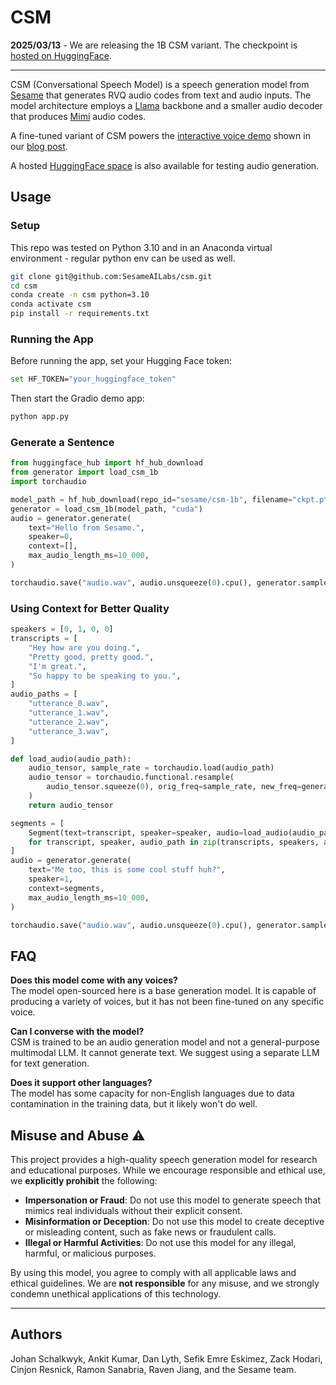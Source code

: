 # CSM

**2025/03/13** - We are releasing the 1B CSM variant. The checkpoint is [hosted on HuggingFace](https://huggingface.co/sesame/csm_1b).

---

CSM (Conversational Speech Model) is a speech generation model from [Sesame](https://www.sesame.com) that generates RVQ audio codes from text and audio inputs. The model architecture employs a [Llama](https://www.llama.com/) backbone and a smaller audio decoder that produces [Mimi](https://huggingface.co/kyutai/mimi) audio codes.

A fine-tuned variant of CSM powers the [interactive voice demo](https://www.sesame.com/voicedemo) shown in our [blog post](https://www.sesame.com/research/crossing_the_uncanny_valley_of_voice).

A hosted [HuggingFace space](https://huggingface.co/spaces/sesame/csm-1b) is also available for testing audio generation.

## Usage

### Setup

This repo was tested on Python 3.10 and in an Anaconda virtual environment - regular python env can be used as well.

```bash
git clone git@github.com:SesameAILabs/csm.git
cd csm
conda create -n csm python=3.10
conda activate csm
pip install -r requirements.txt
```

### Running the App

Before running the app, set your Hugging Face token:

```bash
set HF_TOKEN="your_huggingface_token"
```

Then start the Gradio demo app:

```bash
python app.py
```

### Generate a Sentence

```python
from huggingface_hub import hf_hub_download
from generator import load_csm_1b
import torchaudio

model_path = hf_hub_download(repo_id="sesame/csm-1b", filename="ckpt.pt")
generator = load_csm_1b(model_path, "cuda")
audio = generator.generate(
    text="Hello from Sesame.",
    speaker=0,
    context=[],
    max_audio_length_ms=10_000,
)

torchaudio.save("audio.wav", audio.unsqueeze(0).cpu(), generator.sample_rate)
```

### Using Context for Better Quality

```python
speakers = [0, 1, 0, 0]
transcripts = [
    "Hey how are you doing.",
    "Pretty good, pretty good.",
    "I'm great.",
    "So happy to be speaking to you.",
]
audio_paths = [
    "utterance_0.wav",
    "utterance_1.wav",
    "utterance_2.wav",
    "utterance_3.wav",
]

def load_audio(audio_path):
    audio_tensor, sample_rate = torchaudio.load(audio_path)
    audio_tensor = torchaudio.functional.resample(
        audio_tensor.squeeze(0), orig_freq=sample_rate, new_freq=generator.sample_rate
    )
    return audio_tensor

segments = [
    Segment(text=transcript, speaker=speaker, audio=load_audio(audio_path))
    for transcript, speaker, audio_path in zip(transcripts, speakers, audio_paths)
]
audio = generator.generate(
    text="Me too, this is some cool stuff huh?",
    speaker=1,
    context=segments,
    max_audio_length_ms=10_000,
)

torchaudio.save("audio.wav", audio.unsqueeze(0).cpu(), generator.sample_rate)
```

## FAQ

**Does this model come with any voices?**  
The model open-sourced here is a base generation model. It is capable of producing a variety of voices, but it has not been fine-tuned on any specific voice.

**Can I converse with the model?**  
CSM is trained to be an audio generation model and not a general-purpose multimodal LLM. It cannot generate text. We suggest using a separate LLM for text generation.

**Does it support other languages?**  
The model has some capacity for non-English languages due to data contamination in the training data, but it likely won't do well.

## Misuse and Abuse ⚠️

This project provides a high-quality speech generation model for research and educational purposes. While we encourage responsible and ethical use, we **explicitly prohibit** the following:

- **Impersonation or Fraud**: Do not use this model to generate speech that mimics real individuals without their explicit consent.
- **Misinformation or Deception**: Do not use this model to create deceptive or misleading content, such as fake news or fraudulent calls.
- **Illegal or Harmful Activities**: Do not use this model for any illegal, harmful, or malicious purposes.

By using this model, you agree to comply with all applicable laws and ethical guidelines. We are **not responsible** for any misuse, and we strongly condemn unethical applications of this technology.

---

## Authors

Johan Schalkwyk, Ankit Kumar, Dan Lyth, Sefik Emre Eskimez, Zack Hodari, Cinjon Resnick, Ramon Sanabria, Raven Jiang, and the Sesame team.
